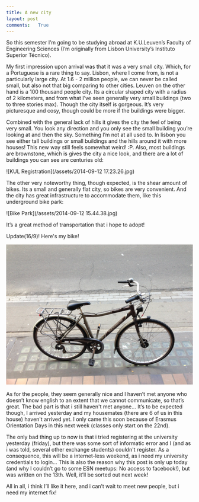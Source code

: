 ```yaml
---
title: A new city
layout: post
comments:	True
---
```



So this semester I’m going to be studying abroad at K.U.Leuven’s Faculty of Engineering Sciences (I’m originally from Lisbon University’s Instituto Superior Técnico).

My first impression upon arrival was that it was a very small city. Which, for a Portuguese is a 
rare thing to say. Lisbon, where I come from, is not a particularly large city. At 1.6 - 2 million 
people, we can never be called small, but also not that big comparing to other cities. Leuven 
on the other hand is a 100 thousand people city. Its a circular shaped city with a radius of 2 
kilometers, and from what I’ve seen generally very small buildings (two to three stories max).
Though the city itself is gorgeous. It’s very picturesque and cosy, though could be more if the buildings were bigger. 

Combined with the general lack of hills it gives the city the feel of being very small. You look any direction and you only see the small building you’re looking at and then the sky. Something I’m not at all used to. In lisbon you see either tall buildings or small buildings and the hills around it with more houses! This new way still feels somewhat weird! :P. Also, most buildings are brownstone, which is gives the city a nice look, and there are a lot of buildings you can see are centuries old:

![KUL Registration](/assets/2014-09-12 17.23.26.jpg)


The other very noteworthy thing, though expected, is the shear amount of bikes. Its a small and generally flat city, so bikes are very convenient. And the city has great infrastructure to accommodate them, like this underground bike park:

![Bike Park](/assets/2014-09-12 15.44.38.jpg)


It’s a great method of transportation that i hope to adopt!

Update(16/9)! Here's my bike!

![Bike Pic](/assets/2014-09-16%2016.40.17.jpg)


As for the people, they seem generally nice and I haven’t met anyone who doesn’t know english to an extent that we cannot communicate, so that’s great. The bad part is that i still haven't met anyone… It’s to be expected though, I arrived yesterday and my housemates (there are 6 of us in this house) haven't arrived yet. I only came this soon because of Erasmus Orientation Days in this next week (classes only start on the 22nd).

The only bad thing up to now is that i tried registering at the university yesterday (friday), but there was some sort of informatic error and I (and as i was told, several other exchange students) couldn't register. As a consequence, this will be a internet-less weekend, as i need my university credentials to login… This is also the reason why this post is only up today (and why I couldn’t go to some ESN meetups: No access to facebook!), but was written on the 13th. Well, it’ll be sorted out next week!

All in all, i think I’ll like it here, and i can’t wait to meet new people, but i need my internet fix!



